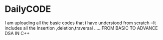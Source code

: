 # DailyCODE
I am uploading all the basic codes that i have understood from scratch ::It includes all the Insertion ,deletion,traversal ......FROM BASIC TO ADVANCE DSA IN C++
